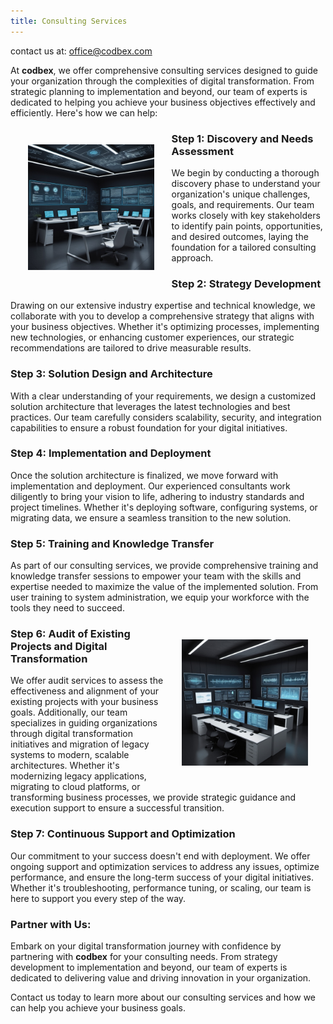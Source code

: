```yaml
---
title: Consulting Services
---
```


<div class="price-tag">contact us at: <a href="mailto:office@codbex.com">office@codbex.com</a></div>

At <b>codbex</b>, we offer comprehensive consulting services designed to guide your organization through the complexities of digital transformation. From strategic planning to implementation and beyond, our team of experts is dedicated to helping you achieve your business objectives effectively and efficiently. Here's how we can help:

<div style="text-align: center;">
   <img src="/images/services/consulting-services.jpg" style="width: 40%; !important; float: left !important; padding: 2em"/>
</div>

### Step 1: Discovery and Needs Assessment

We begin by conducting a thorough discovery phase to understand your organization's unique challenges, goals, and requirements. Our team works closely with key stakeholders to identify pain points, opportunities, and desired outcomes, laying the foundation for a tailored consulting approach.

### Step 2: Strategy Development

Drawing on our extensive industry expertise and technical knowledge, we collaborate with you to develop a comprehensive strategy that aligns with your business objectives. Whether it's optimizing processes, implementing new technologies, or enhancing customer experiences, our strategic recommendations are tailored to drive measurable results.

### Step 3: Solution Design and Architecture

With a clear understanding of your requirements, we design a customized solution architecture that leverages the latest technologies and best practices. Our team carefully considers scalability, security, and integration capabilities to ensure a robust foundation for your digital initiatives.

### Step 4: Implementation and Deployment

Once the solution architecture is finalized, we move forward with implementation and deployment. Our experienced consultants work diligently to bring your vision to life, adhering to industry standards and project timelines. Whether it's deploying software, configuring systems, or migrating data, we ensure a seamless transition to the new solution.

### Step 5: Training and Knowledge Transfer

As part of our consulting services, we provide comprehensive training and knowledge transfer sessions to empower your team with the skills and expertise needed to maximize the value of the implemented solution. From user training to system administration, we equip your workforce with the tools they need to succeed.

<div style="text-align: center;">
   <img src="/images/services/consulting-auditing.jpg" style="width: 40%; !important; float: right !important; padding: 2em"/>
</div>

### Step 6: Audit of Existing Projects and Digital Transformation

We offer audit services to assess the effectiveness and alignment of your existing projects with your business goals. Additionally, our team specializes in guiding organizations through digital transformation initiatives and migration of legacy systems to modern, scalable architectures. Whether it's modernizing legacy applications, migrating to cloud platforms, or transforming business processes, we provide strategic guidance and execution support to ensure a successful transition.

### Step 7: Continuous Support and Optimization

Our commitment to your success doesn't end with deployment. We offer ongoing support and optimization services to address any issues, optimize performance, and ensure the long-term success of your digital initiatives. Whether it's troubleshooting, performance tuning, or scaling, our team is here to support you every step of the way.

### Partner with Us:

Embark on your digital transformation journey with confidence by partnering with <b>codbex</b> for your consulting needs. From strategy development to implementation and beyond, our team of experts is dedicated to delivering value and driving innovation in your organization.

Contact us today to learn more about our consulting services and how we can help you achieve your business goals.
